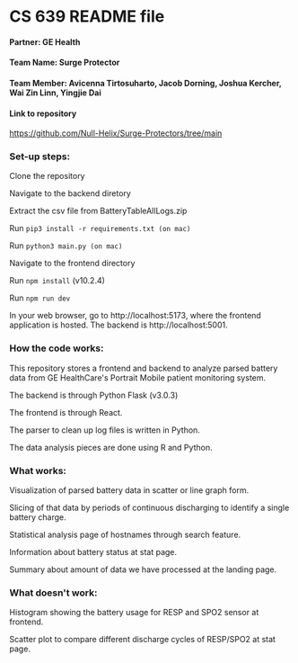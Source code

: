 # CS 639 README file

#### Partner: GE Health

#### Team Name: Surge Protector

#### Team Member: Avicenna Tirtosuharto, Jacob Dorning, Joshua Kercher, Wai Zin Linn, Yingjie Dai

#### Link to repository

https://github.com/Null-Helix/Surge-Protectors/tree/main

### Set-up steps:

Clone the repository

Navigate to the backend diretory

Extract the csv file from BatteryTableAllLogs.zip

Run `pip3 install -r requirements.txt (on mac)`

Run `python3 main.py (on mac)`

Navigate to the frontend directory

Run `npm install` (v10.2.4)

Run `npm run dev`

In your web browser, go to http://localhost:5173, where the frontend application is hosted. The backend is http://localhost:5001.


### How the code works:

This repository stores a frontend and backend to analyze parsed battery data from GE HealthCare's Portrait Mobile patient monitoring system.

The backend is through Python Flask (v3.0.3)

The frontend is through React.

The parser to clean up log files is written in Python.

The data analysis pieces are done using R and Python.

### What works:

Visualization of parsed battery data in scatter or line graph form.

Slicing of that data by periods of continuous discharging to identify a single
battery charge.

Statistical analysis page of hostnames through search feature.

Information about battery status at stat page.

Summary about amount of data we have processed at the landing page.


### What doesn't work:

Histogram showing the battery usage for RESP and SPO2 sensor at frontend.

Scatter plot to compare different discharge cycles of RESP/SPO2 at stat page.
